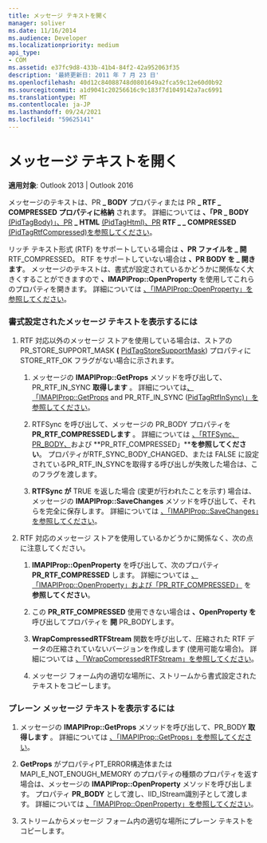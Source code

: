 ```yaml
---
title: メッセージ テキストを開く
manager: soliver
ms.date: 11/16/2014
ms.audience: Developer
ms.localizationpriority: medium
api_type:
- COM
ms.assetid: e37fc9d8-433b-41b4-84f2-42a952063f35
description: '最終更新日: 2011 年 7 月 23 日'
ms.openlocfilehash: 40d12c84088748d0801649a2fca59c12e60d0b92
ms.sourcegitcommit: a1d9041c20256616c9c183f7d1049142a7ac6991
ms.translationtype: MT
ms.contentlocale: ja-JP
ms.lasthandoff: 09/24/2021
ms.locfileid: "59625141"
---
```

# <a name="opening-message-text"></a>メッセージ テキストを開く

**適用対象**: Outlook 2013 | Outlook 2016 
  
メッセージのテキストは、PR **\_ BODY** プロパティまたは PR **\_ RTF \_ COMPRESSED プロパティに格納** されます。 詳細については **、「PR \_ BODY** [(PidTagBody)」、PR](pidtagbody-canonical-property.md) **\_ HTML** [(PidTagHtml)、PR](pidtaghtml-canonical-property.md) **RTF \_ \_ COMPRESSED** [(PidTagRtfCompressed)を参照してください](pidtagrtfcompressed-canonical-property.md)。 

リッチ テキスト形式 (RTF) をサポートしている場合は **、PR ファイルを \_ 開** RTF_COMPRESSED。 RTF をサポートしていない場合は **、PR BODY を \_ 開きます**。 メッセージのテキストは、書式が設定されているかどうかに関係なく大きくすることができますので **、IMAPIProp::OpenProperty** を使用してこれらのプロパティを開きます。 詳細については [、「IMAPIProp::OpenProperty」を参照してください](imapiprop-openproperty.md)。
  
### <a name="to-display-formatted-message-text"></a>書式設定されたメッセージ テキストを表示するには
  
1. RTF 対応以外のメッセージ ストアを使用している場合は、ストアの PR_STORE_SUPPORT_MASK **(** [PidTagStoreSupportMask](pidtagstoresupportmask-canonical-property.md)) プロパティに STORE_RTF_OK フラグがない場合に示されます。
    
    1. メッセージの **IMAPIProp::GetProps** メソッドを呼び出して、PR_RTF_IN_SYNC **取得します** 。 詳細については[、「IMAPIProp::GetProps](imapiprop-getprops.md) and PR_RTF_IN_SYNC ([PidTagRtfInSync)」を参照してください](pidtagrtfinsync-canonical-property.md)。 
        
    2. RTFSync を呼び出して、メッセージの PR_BODY プロパティを **PR_RTF_COMPRESSEDします** 。 詳細については [、「RTFSync、PR_BODY、](rtfsync.md)および **PR_RTF_COMPRESSED」****を参照してください**。 プロパティがRTF_SYNC_BODY_CHANGED、または FALSE に設定されているPR_RTF_IN_SYNCを取得する呼び出しが失敗した場合は、このフラグを渡します。 
        
    3. **RTFSync が** TRUE を返した場合 (変更が行われたことを示す) 場合は、メッセージの **IMAPIProp::SaveChanges** メソッドを呼び出して、それらを完全に保存します。 詳細については [、「IMAPIProp::SaveChanges」を参照してください](imapiprop-savechanges.md)。
    
2. RTF 対応のメッセージ ストアを使用しているかどうかに関係なく、次の点に注意してください。
    
    1. **IMAPIProp::OpenProperty** を呼び出して、次のプロパティ **PR_RTF_COMPRESSED** します。 詳細については [、「IMAPIProp::OpenProperty」および「PR_RTF_COMPRESSED」](imapiprop-openproperty.md) を **参照してください**。
        
    2. この **PR_RTF_COMPRESSED** 使用できない場合は **、OpenProperty を** 呼び出してプロパティを **開** PR_BODYします。 
        
    3. **WrapCompressedRTFStream** 関数を呼び出して、圧縮された RTF データの圧縮されていないバージョンを作成します (使用可能な場合)。 詳細については [、「WrapCompressedRTFStream」を参照してください](wrapcompressedrtfstream.md)。
        
    4. メッセージ フォーム内の適切な場所に、ストリームから書式設定されたテキストをコピーします。 
    
### <a name="to-display-plain-message-text"></a>プレーン メッセージ テキストを表示するには
  
1. メッセージの **IMAPIProp::GetProps** メソッドを呼び出して、PR_BODY **取得します** 。 詳細については [、「IMAPIProp::GetProps」を参照してください](imapiprop-getprops.md)。
    
2. **GetProps** がプロパティPT_ERROR構造体または MAPI_E_NOT_ENOUGH_MEMORY のプロパティの種類のプロパティを返す場合は、メッセージの **IMAPIProp::OpenProperty** メソッドを呼び出します。 プロパティ **PR_BODY** として渡し、IID_IStream識別子として渡します。 詳細については [、「IMAPIProp::OpenProperty」を参照してください](imapiprop-openproperty.md)。
    
3. ストリームからメッセージ フォーム内の適切な場所にプレーン テキストをコピーします。 
    

